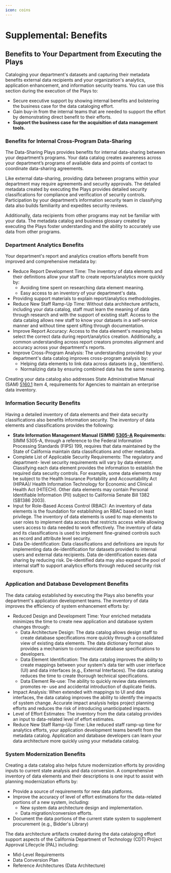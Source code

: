 ```yaml
---
icon: coins
---
```


# Supplemental: Benefits

## Benefits to Your Department from Executing the Plays

Cataloging your department's datasets and capturing their metadata benefits external data recipients and your organization's analytics, application enhancement, and information security teams. You can use this section during the execution of the Plays to:

* Secure executive support by showing internal benefits and bolstering the business case for the data cataloging effort.
* Gain buy-in from the internal teams that are needed to support the effort by demonstrating direct benefit to their efforts.
* **Support the business case for the acquisition of data management tools.**

### Benefits for Internal Cross-Program Data-Sharing

The Data-Sharing Plays provides benefits for internal data-sharing between your department’s programs. Your data catalog creates awareness across your department’s programs of available data and points of contact to coordinate data-sharing agreements.

Like external data-sharing, providing data between programs within your department may require agreements and security approvals. The detailed metadata created by executing the Plays provides detailed security classifications for compliance and verification of security controls. Participation by your department’s information security team in classifying data also builds familiarity and expedites security reviews.

Additionally, data recipients from other programs may not be familiar with your data. The metadata catalog and business glossary created by executing the Plays foster understanding and the ability to accurately use data from other programs.

### Department Analytics Benefits

Your department's report and analytics creation efforts benefit from improved and comprehensive metadata by:

* Reduce Report Development Time: The inventory of data elements and their definitions allow your staff to create reports/analytics more quickly by:
  * Avoiding time spent on researching data element meaning.
  * Easy access to an inventory of your department's data.
* Providing support materials to explain report/analytics methodologies.
* Reduce New Staff Ramp-Up Time: Without data architecture artifacts, including your data catalog, staff must learn the meaning of data through research and with the support of existing staff. Access to the data catalog allows new staff to know your datasets in a self-service manner and without time spent sifting through documentation.
* Improve Report Accuracy: Access to the data element's meaning helps select the correct data during report/analytics creation. Additionally, a common understanding across report creators promotes alignment and accuracy across your department's reports.
* Improve Cross-Program Analysis: The understanding provided by your department's data catalog improves cross-program analysis by:
  * Helping data elements to link data across datasets (e.g., Identifiers).
  * Normalizing data by ensuring combined data has the same meaning.

Creating your data catalog also addresses State Administrative Manual (SAM) [5160.1](https://www.dgs.ca.gov/Resources/SAM/TOC/5100/5160-1) Item 4, requirements for Agencies to maintain an enterprise data inventory.

### Information Security Benefits

Having a detailed inventory of data elements and their data security classifications also benefits information security. The inventory of data elements and classifications provides the following:

* **State Information Management Manual (SIMM)** [**5305-A**](https://cdt.ca.gov/wp-content/uploads/2018/01/SIMM-5305_A_2018-0108.pdf) **Requirements:** SIMM 5305-A, through a reference to the Federal Information Processing Standards (FIPS) 199, requires that data maintained by the State of California maintain data classifications and other metadata.
* Complete List of Applicable Security Requirements: The regulatory and department- level security requirements will vary by data element. Classifying each data element provides the information to establish the required data security controls. For example, some data elements may be subject to the Health Insurance Portability and Accountability Act (HIPAA)/ Health Information Technology for Economic and Clinical Health Act (HITECH). Other data elements may contain Personal Identifiable Information (PII) subject to California Senate Bill 1382 (SB1386 2003).
* Input for Role-Based Access Control (RBAC): An inventory of data elements is the foundation for establishing an RBAC based on least privilege. The inventory of data elements is used to map elements to user roles to implement data access that restricts access while allowing users access to data needed to work effectively. The inventory of data and its classifications is used to implement fine-grained controls such as record and attribute level security.
* Data De-identification: Data classifications and definitions are inputs for implementing data de-identification for datasets provided to internal users and external data recipients. Data de-identification eases data sharing by reducing risk. De-identified data may also expand the pool of internal staff to support analytics efforts through reduced security risk exposure.

### Application and Database Development Benefits <a href="#application_and_database_development_ben" id="application_and_database_development_ben"></a>

The data catalog established by executing the Plays also benefits your department's application development teams. The inventory of data improves the efficiency of system enhancement efforts by:

* Reduced Design and Development Time: Your enriched metadata minimizes the time to create new application and database system changes through:
  * Data Architecture Design: The data catalog allows design staff to create database specifications more quickly through a consolidated view of existing data elements. The data dictionary format also provides a mechanism to communicate database specifications to developers.
  * Data Element Identification: The data catalog improves the ability to create mappings between your system's data tier with user interface (UI) and data interfaces (e.g., External Interfaces). The data catalog reduces the time to create thorough technical specifications.
  * Data Element Re-use: The ability to quickly review data elements promotes re- use and accidental introduction of duplicate fields.
* Impact Analysis: When extended with mappings to UI and data interfaces, the data catalog improves the ability to identify the impacts of system change. Accurate impact analysis helps project planning efforts and reduces the risk of introducing unanticipated impacts.
* Level of Effort Estimates: The inventory from the data catalog provides an input to data-related level of effort estimates.
* Reduce New Staff Ramp-Up Time: Like reduced staff ramp-up time for analytics efforts, your application development teams benefit from the metadata catalog. Application and database developers can learn your data architecture more quickly using your metadata catalog.

### System Modernization Benefits <a href="#system_modernization_benefits" id="system_modernization_benefits"></a>

Creating a data catalog also helps future modernization efforts by providing inputs to current state analysis and data conversion. A comprehensive inventory of data elements and their descriptions is one input to assist with planning modernization efforts by:

* Provide a source of requirements for new data platforms.
* Improve the accuracy of level of effort estimations for the data-related portions of a new system, including:
  * New system data architecture design and implementation.
  * Data migration/conversion efforts.
* Document the data portions of the current state system to supplement procurement (e.g., Bidder's Library)

The data architecture artifacts created during the data cataloging effort support aspects of the California Department of Technology (CDT) Project Approval Lifecycle (PAL) including:

* Mid-Level Requirements
* Data Conversion Plan
* Reference Architectures (Data Architecture)
